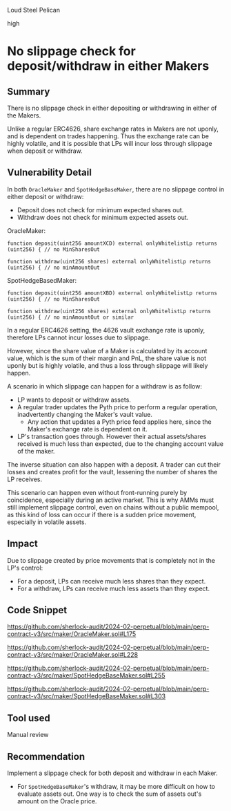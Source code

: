 Loud Steel Pelican

high

# No slippage check for deposit/withdraw in either Makers

## Summary

There is no slippage check in either depositing or withdrawing in either of the Makers.

Unlike a regular ERC4626, share exchange rates in Makers are not uponly, and is dependent on trades happening. Thus the exchange rate can be highly volatile, and it is possible that LPs will incur loss through slippage when deposit or withdraw.

## Vulnerability Detail

In both `OracleMaker` and `SpotHedgeBaseMaker`, there are no slippage control in either deposit or withdraw:
- Deposit does not check for minimum expected shares out.
- Withdraw does not check for minimum expected assets out.

OracleMaker:

```solidity
function deposit(uint256 amountXCD) external onlyWhitelistLp returns (uint256) { // no MinSharesOut
```

```solidity
function withdraw(uint256 shares) external onlyWhitelistLp returns (uint256) { // no minAmountOut
```

SpotHedgeBasedMaker:

```solidity
function deposit(uint256 amountXBD) external onlyWhitelistLp returns (uint256) { // no MinSharesOut
```

```solidity
function withdraw(uint256 shares) external onlyWhitelistLp returns (uint256) { // no minAmountOut or similar
```

In a regular ERC4626 setting, the 4626 vault exchange rate is uponly, therefore LPs cannot incur losses due to slippage.

However, since the share value of a Maker is calculated by its account value, which is the sum of their margin and PnL, the share value is not uponly but is highly volatile, and thus a loss through slippage will likely happen.

A scenario in which slippage can happen for a withdraw is as follow:
- LP wants to deposit or withdraw assets.
- A regular trader updates the Pyth price to perform a regular operation, inadvertently changing the Maker's vault value. 
  - Any action that updates a Pyth price feed applies here, since the Maker's exchange rate is dependent on it. 
- LP's transaction goes through. However their actual assets/shares received is much less than expected, due to the changing account value of the maker.

The inverse situation can also happen with a deposit. A trader can cut their losses and creates profit for the vault, lessening the number of shares the LP receives.

This scenario can happen even without front-running purely by coincidence, especially during an active market. This is why AMMs must still implement slippage control, even on chains without a public mempool, as this kind of loss can occur if there is a sudden price movement, especially in volatile assets.

## Impact

Due to slippage created by price movements that is completely not in the LP's control:
- For a deposit, LPs can receive much less shares than they expect.
- For a withdraw, LPs can receive much less assets than they expect.

## Code Snippet

https://github.com/sherlock-audit/2024-02-perpetual/blob/main/perp-contract-v3/src/maker/OracleMaker.sol#L175

https://github.com/sherlock-audit/2024-02-perpetual/blob/main/perp-contract-v3/src/maker/OracleMaker.sol#L228

https://github.com/sherlock-audit/2024-02-perpetual/blob/main/perp-contract-v3/src/maker/SpotHedgeBaseMaker.sol#L255

https://github.com/sherlock-audit/2024-02-perpetual/blob/main/perp-contract-v3/src/maker/SpotHedgeBaseMaker.sol#L303

## Tool used

Manual review

## Recommendation

Implement a slippage check for both deposit and withdraw in each Maker.
- For `SpotHedgeBaseMaker`'s withdraw, it may be more difficult on how to evaluate assets out. One way is to check the sum of assets out's amount on the Oracle price.